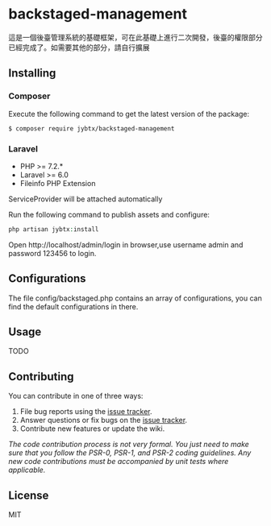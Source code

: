 <h1> backstaged-management </h1>
這是一個後臺管理系統的基礎框架，可在此基礎上進行二次開發，後臺的權限部分已經完成了。如需要其他的部分，請自行擴展

## Installing

### Composer
Execute the following command to get the latest version of the package:

```shell
$ composer require jybtx/backstaged-management
```
### Laravel

- PHP >= 7.2.*
 - Laravel >= 6.0
 - Fileinfo PHP Extension

ServiceProvider will be attached automatically

Run the following command to publish assets and configure:
```php
php artisan jybtx:install
```
Open http://localhost/admin/login in browser,use username admin and password 123456 to login.

## Configurations
The file config/backstaged.php contains an array of configurations, you can find the default configurations in there.

## Usage

TODO

## Contributing

You can contribute in one of three ways:

1. File bug reports using the [issue tracker](https://github.com/jybtx/backstaged-management/issues).
2. Answer questions or fix bugs on the [issue tracker](https://github.com/jybtx/backstaged-management/issues).
3. Contribute new features or update the wiki.

_The code contribution process is not very formal. You just need to make sure that you follow the PSR-0, PSR-1, and PSR-2 coding guidelines. Any new code contributions must be accompanied by unit tests where applicable._

## License

MIT